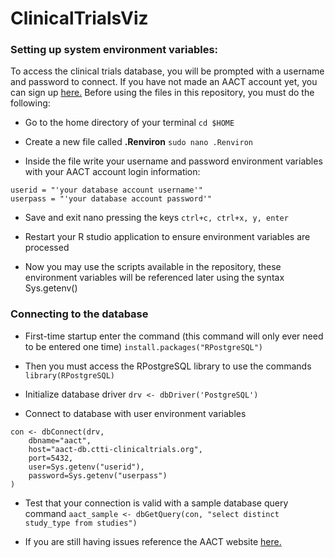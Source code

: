# ClinicalTrialsViz

### Setting up system environment variables:

To access the clinical trials database, you will be prompted with a username and password to connect. If you have not made an AACT account yet, you can sign up [here.](https://aact.ctti-clinicaltrials.org/users/sign_up) Before using the files in this repository, you must do the following:

* Go to the home directory of your terminal `cd $HOME`

* Create a new file called __.Renviron__ `sudo nano .Renviron`

* Inside the file write your username and password environment variables with your AACT account login information:

``` 
userid = "'your database account username'"
userpass = "'your database account password'"

```

* Save and exit nano pressing the keys `ctrl+c, ctrl+x, y, enter`

* Restart your R studio application to ensure environment variables are processed

* Now you may use the scripts available in the repository, these environment variables will be referenced later using the syntax Sys.getenv()

### Connecting to the database

* First-time startup enter the command (this command will only ever need to be entered one time) `install.packages("RPostgreSQL")`

* Then you must access the RPostgreSQL library to use the commands `library(RPostgreSQL)`

* Initialize database driver `drv <- dbDriver('PostgreSQL')`

* Connect to database with user environment variables

```
con <- dbConnect(drv,    dbname="aact",    host="aact-db.ctti-clinicaltrials.org",    port=5432,    user=Sys.getenv("userid"),    password=Sys.getenv("userpass"))
```

* Test that your connection is valid with a sample database query command `aact_sample <- dbGetQuery(con, "select distinct study_type from studies")`

* If you are still having issues reference the AACT website [here.](https://aact.ctti-clinicaltrials.org/r)